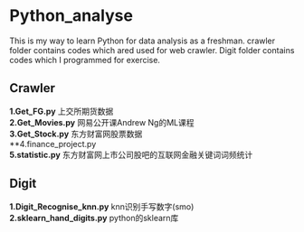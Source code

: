 # Python_analyse
This is my way to learn Python for data analysis as a freshman.
crawler folder contains codes which ared used for web crawler.
Digit folder contains codes which I programmed for exercise.
## Crawler
**1.Get_FG.py**  上交所期货数据 <br>
**2.Get_Movies.py** 网易公开课Andrew Ng的ML课程<br>
**3.Get_Stock.py** 东方财富网股票数据<br>
**4.finance_project.py  
**5.statistic.py** 东方财富网上市公司股吧的互联网金融关键词词频统计<br>
## Digit
**1.Digit_Recognise_knn.py** knn识别手写数字(smo) <br>
**2.sklearn_hand_digits.py** python的sklearn库 <br>
